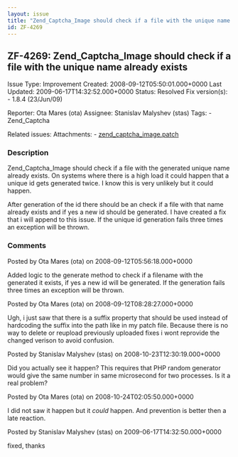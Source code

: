 ```yaml
---
layout: issue
title: "Zend_Captcha_Image should check if a file with the unique name already exists"
id: ZF-4269
---
```


ZF-4269: Zend\_Captcha\_Image should check if a file with the unique name already exists
----------------------------------------------------------------------------------------

 Issue Type: Improvement Created: 2008-09-12T05:50:01.000+0000 Last Updated: 2009-06-17T14:32:52.000+0000 Status: Resolved Fix version(s): - 1.8.4 (23/Jun/09)
 
 Reporter:  Ota Mares (ota)  Assignee:  Stanislav Malyshev (stas)  Tags: - Zend\_Captcha
 
 Related issues: 
 Attachments: - [zend\_captcha\_image.patch](/issues/secure/attachment/11533/zend_captcha_image.patch)
 
### Description

Zend\_Captcha\_Image should check if a file with the generated unique name already exists. On systems where there is a high load it could happen that a unique id gets generated twice. I know this is very unlikely but it could happen.

After generation of the id there should be an check if a file with that name already exists and if yes a new id should be generated. I have created a fix that i will append to this issue. If the unique id generation fails three times an exception will be thrown.

 

 

### Comments

Posted by Ota Mares (ota) on 2008-09-12T05:56:18.000+0000

Added logic to the generate method to check if a filename with the generated it exists, if yes a new id will be generated. If the generation fails three times an exception will be thrown.

 

 

Posted by Ota Mares (ota) on 2008-09-12T08:28:27.000+0000

Ugh, i just saw that there is a suffix property that should be used instead of hardcoding the suffix into the path like in my patch file. Because there is no way to delete or reupload previously uploaded fixes i wont reprovide the changed verison to avoid confusion.

 

 

Posted by Stanislav Malyshev (stas) on 2008-10-23T12:30:19.000+0000

Did you actually see it happen? This requires that PHP random generator would give the same number in same microsecond for two processes. Is it a real problem?

 

 

Posted by Ota Mares (ota) on 2008-10-24T02:05:50.000+0000

I did not saw it happen but it _could_ happen. And prevention is better then a late reaction.

 

 

Posted by Stanislav Malyshev (stas) on 2009-06-17T14:32:50.000+0000

fixed, thanks

 

 